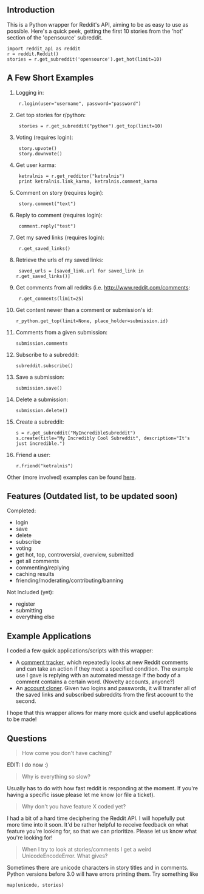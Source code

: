 Introduction
------------

This is a Python wrapper for Reddit's API, aiming to be as easy to use as possible. Here's a quick peek, getting the first 10 stories from the 'hot' section of the 'opensource' subreddit.

    import reddit_api as reddit
    r = reddit.Reddit()
    stories = r.get_subreddit('opensource').get_hot(limit=10)

A Few Short Examples
--------------------

1. Logging in:

        r.login(user="username", password="password")

2. Get top stories for r/python:

        stories = r.get_subreddit("python").get_top(limit=10)

3. Voting (requires login):

        story.upvote()
        story.downvote()

4. Get user karma:

        ketralnis = r.get_redditor("ketralnis")
        print ketralnis.link_karma, ketralnis.comment_karma

5. Comment on story (requires login):

        story.comment("text")

6. Reply to comment (requires login):

        comment.reply("test")

7. Get my saved links (requires login):

        r.get_saved_links()

8. Retrieve the urls of my saved links:

        saved_urls = [saved_link.url for saved_link in r.get_saved_links()]

9. Get comments from all reddits (i.e. http://www.reddit.com/comments:

        r.get_comments(limit=25)

10. Get content newer than a comment or submission's id:

        r_python.get_top(limit=None, place_holder=submission.id)

11. Comments from a given submission:

        submission.comments

12. Subscribe to a subreddit:

        subreddit.subscribe()

13. Save a submission:

        submission.save()
        
14. Delete a submission:

        submission.delete()

15. Create a subreddit:

        s = r.get_subreddit("MyIncredibleSubreddit")
        s.create(title="My Incredibly Cool Subreddit", description="It's just incredible.")

16. Friend a user:

        r.friend("ketralnis")

Other (more involved) examples can be found [here](http://www.github.com/mellort/reddit_api/blob/master/EXAMPLES.md).

Features (Outdated list, to be updated soon)
-------------
Completed:

* login
* save
* delete
* subscribe
* voting
* get hot, top, controversial, overview, submitted
* get all comments
* commenting/replying
* caching results
* friending/moderating/contributing/banning

Not Included (yet):

* register
* submitting
* everything else

Example Applications
--------------------
I coded a few quick applications/scripts with this wrapper:

* A [comment tracker](http://github.com/mellort/reddit_comment_tracker/blob/master/comment_tracker.py), which repeatedly looks at new Reddit comments and can take an action if they meet a specified condition. The example use I gave is replying with an automated message if the body of a comment contains a certain word. (Novelty accounts, anyone?)
* An [account cloner](http://github.com/mellort/reddit_account_cloner/blob/master/account_cloner.py). Given two logins and passwords, it will transfer all of the saved links and subscribed subreddits from the first account to the second.

I hope that this wrapper allows for many more quick and useful applications to be made!

Questions
------------

> How come you don't have caching?

EDIT: I do now :)

> Why is everything so slow?

Usually has to do with how fast reddit is responding at the moment. If you're
having a specific issue please let me know (or file a ticket).

> Why don't you have feature X coded yet?

I had a bit of a hard time deciphering the Reddit API. I will hopefully put more time into it soon. It'd be rather helpful to receive feedback on what feature you're looking for, so that we can prioritize. Please let us know what you're looking for!

> When I try to look at stories/comments I get a weird UnicodeEncodeError. What gives?

Sometimes there are unicode characters in story titles and in comments. Python versions before 3.0 will have errors printing them. Try something like

    map(unicode, stories)
